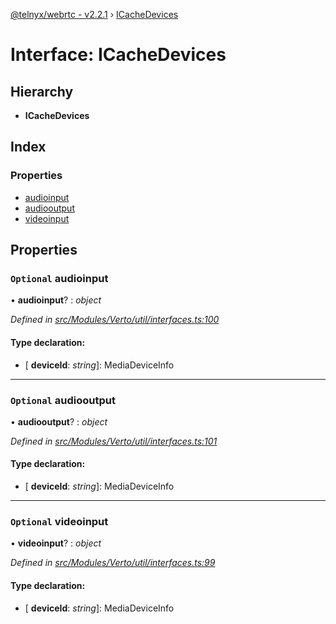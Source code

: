 [@telnyx/webrtc - v2.2.1](../README.md) › [ICacheDevices](icachedevices.md)

# Interface: ICacheDevices

## Hierarchy

* **ICacheDevices**

## Index

### Properties

* [audioinput](icachedevices.md#optional-audioinput)
* [audiooutput](icachedevices.md#optional-audiooutput)
* [videoinput](icachedevices.md#optional-videoinput)

## Properties

### `Optional` audioinput

• **audioinput**? : *object*

*Defined in [src/Modules/Verto/util/interfaces.ts:100](https://github.com/team-telnyx/webrtc/blob/1cfde20/packages/js/src/Modules/Verto/util/interfaces.ts#L100)*

#### Type declaration:

* \[ **deviceId**: *string*\]: MediaDeviceInfo

___

### `Optional` audiooutput

• **audiooutput**? : *object*

*Defined in [src/Modules/Verto/util/interfaces.ts:101](https://github.com/team-telnyx/webrtc/blob/1cfde20/packages/js/src/Modules/Verto/util/interfaces.ts#L101)*

#### Type declaration:

* \[ **deviceId**: *string*\]: MediaDeviceInfo

___

### `Optional` videoinput

• **videoinput**? : *object*

*Defined in [src/Modules/Verto/util/interfaces.ts:99](https://github.com/team-telnyx/webrtc/blob/1cfde20/packages/js/src/Modules/Verto/util/interfaces.ts#L99)*

#### Type declaration:

* \[ **deviceId**: *string*\]: MediaDeviceInfo
